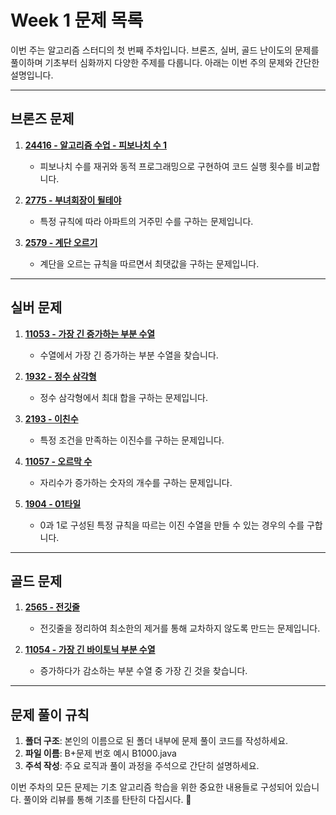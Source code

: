 # Week 1 문제 목록

이번 주는 알고리즘 스터디의 첫 번째 주차입니다. 브론즈, 실버, 골드 난이도의 문제를 풀이하며 기초부터 심화까지 다양한 주제를 다룹니다. 아래는 이번 주의 문제와 간단한 설명입니다.

---

## 브론즈 문제

1. **[24416 - 알고리즘 수업 - 피보나치 수 1](https://www.acmicpc.net/problem/24416)**  
   - 피보나치 수를 재귀와 동적 프로그래밍으로 구현하여 코드 실행 횟수를 비교합니다.

2. **[2775 - 부녀회장이 될테야](https://www.acmicpc.net/problem/2775)**  
   - 특정 규칙에 따라 아파트의 거주민 수를 구하는 문제입니다.

3. **[2579 - 계단 오르기](https://www.acmicpc.net/problem/2579)**  
   - 계단을 오르는 규칙을 따르면서 최댓값을 구하는 문제입니다.

---

## 실버 문제

1. **[11053 - 가장 긴 증가하는 부분 수열](https://www.acmicpc.net/problem/11053)**  
   - 수열에서 가장 긴 증가하는 부분 수열을 찾습니다.

2. **[1932 - 정수 삼각형](https://www.acmicpc.net/problem/1932)**  
   - 정수 삼각형에서 최대 합을 구하는 문제입니다.

3. **[2193 - 이친수](https://www.acmicpc.net/problem/2193)**  
   - 특정 조건을 만족하는 이진수를 구하는 문제입니다.

4. **[11057 - 오르막 수](https://www.acmicpc.net/problem/11057)**  
   - 자리수가 증가하는 숫자의 개수를 구하는 문제입니다.


5. **[1904 - 01타일](https://www.acmicpc.net/problem/1904)**  
   - 0과 1로 구성된 특정 규칙을 따르는 이진 수열을 만들 수 있는 경우의 수를 구합니다.

---

## 골드 문제

1. **[2565 - 전깃줄](https://www.acmicpc.net/problem/2565)**  
   - 전깃줄을 정리하여 최소한의 제거를 통해 교차하지 않도록 만드는 문제입니다.

2. **[11054 - 가장 긴 바이토닉 부분 수열](https://www.acmicpc.net/problem/11054)**  
   - 증가하다가 감소하는 부분 수열 중 가장 긴 것을 찾습니다.

---

## 문제 풀이 규칙

1. **폴더 구조**: 본인의 이름으로 된 폴더 내부에 문제 풀이 코드를 작성하세요.
2. **파일 이름**: B+문제 번호 예시 B1000.java
3. **주석 작성**: 주요 로직과 풀이 과정을 주석으로 간단히 설명하세요.

이번 주차의 모든 문제는 기초 알고리즘 학습을 위한 중요한 내용들로 구성되어 있습니다. 풀이와 리뷰를 통해 기초를 탄탄히 다집시다. 💪

